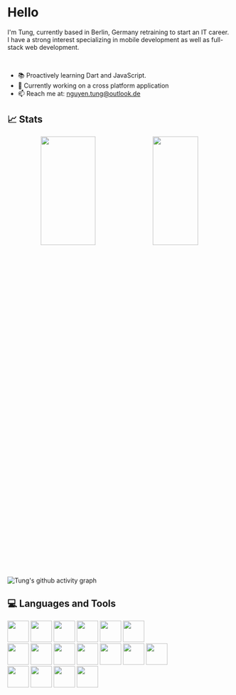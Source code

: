 # Hello
I'm Tung, currently based in Berlin, Germany retraining to start an IT career. I have a strong interest specializing in mobile development as well as full-stack web development.  
  
   
- 📚 Proactively learning Dart and JavaScript.
- 🔨 Currently working on a cross platform application 
- 📫 Reach me at: nguyen.tung@outlook.de

## 📈 Stats 
<p align="center">
  <img width=49.3% height=25% src="https://github-readme-streak-stats.herokuapp.com?user=TungNgyn&theme=nord&border_radius=10" />
  <img width=45% height=25% src="https://github-readme-stats.vercel.app/api?username=TungNgyn&theme=nord&show_icons=true)" />
  
![Tung's github activity graph](https://github-readme-activity-graph.cyclic.app/graph?username=TungNgyn&theme=nord)
<!-- [![GitHub Trends SVG](https://api.githubtrends.io/user/svg/TungNgyn/langs)](https://githubtrends.io) -->
</p>

## 💻 Languages and Tools
<!-- ![My languages](https://skillicons.dev/icons?i=java,kotlin,cs,js,dart,flutter&theme=light)

![My tools](https://skillicons.dev/icons?i=html,css,bash,vim,docker,git,mysql,postgres,supabase&theme=light)

<div>
<img src="https://cdn.jsdelivr.net/npm/devicon/icons/windows8/windows8-original.svg" width="48" height="48"/>
<img src="https://cdn.jsdelivr.net/npm/devicon/icons/linux/linux-original.svg" width="48" height="48"/>
<img src="https://cdn.jsdelivr.net/npm/devicon/icons/apple/apple-original.svg" width="48" height="48"/>
<img src="https://cdn.jsdelivr.net/npm/devicon/icons/android/android-original.svg" width="48" height="48"/>
</div> -->
<div>
<img src="https://cdn.jsdelivr.net/npm/devicon/icons/java/java-original.svg" width="48" height="48"/>
<img src="https://cdn.jsdelivr.net/npm/devicon/icons/kotlin/kotlin-original.svg" width="48" height="48"/>
<img src="https://cdn.jsdelivr.net/npm/devicon/icons/csharp/csharp-original.svg" width="48" height="48"/>
<img src="https://cdn.jsdelivr.net/npm/devicon/icons/javascript/javascript-original.svg"width="48" height="48" />
<img src="https://cdn.jsdelivr.net/npm/devicon/icons/dart/dart-original.svg" width="48" height="48" />
<img src="https://cdn.jsdelivr.net/npm/devicon/icons/flutter/flutter-original.svg" width="48" height="48" />
</div>
<div>
<img src="https://cdn.jsdelivr.net/npm/devicon/icons/html5/html5-original.svg" width="48" height="48"/>
<img src="https://cdn.jsdelivr.net/npm/devicon/icons/css3/css3-original.svg" width="48" height="48"/>
<img src="https://cdn.jsdelivr.net/npm/devicon/icons/bash/bash-original.svg" width="48" height="48"/>
<img src="https://cdn.jsdelivr.net/npm/devicon/icons/docker/docker-original.svg" width="48" height="48"/>
<img src="https://cdn.jsdelivr.net/npm/devicon/icons/git/git-original.svg" width="48" height="48"/>
<img src="https://cdn.jsdelivr.net/npm/devicon/icons/mysql/mysql-original.svg" width="48" height="48"/>
<img src="https://cdn.jsdelivr.net/npm/devicon/icons/postgresql/postgresql-original.svg" width="48" height="48"/>
</div>
<div>
<img src="https://cdn.jsdelivr.net/npm/devicon/icons/windows8/windows8-original.svg" width="48" height="48"/>
<img src="https://cdn.jsdelivr.net/npm/devicon/icons/linux/linux-original.svg" width="48" height="48"/>
<img src="https://cdn.jsdelivr.net/npm/devicon/icons/apple/apple-original.svg" width="48" height="48"/>
<img src="https://cdn.jsdelivr.net/npm/devicon/icons/android/android-original.svg" width="48" height="48"/>
</div>
